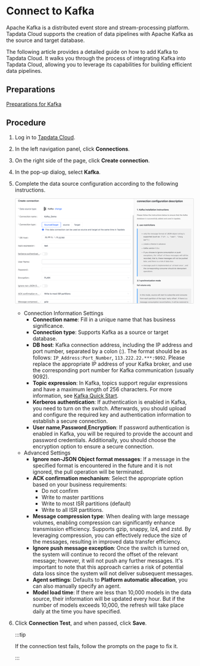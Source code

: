 # Connect to Kafka

Apache Kafka is a distributed event store and stream-processing platform. Tapdata Cloud supports the creation of data pipelines with Apache Kafka as the source and target database. 

The following article provides a detailed guide on how to add Kafka to Tapdata Cloud. It walks you through the process of integrating Kafka into Tapdata Cloud, allowing you to leverage its capabilities for building efficient data pipelines.

## Preparations

[Preparations for Kafka](../../../prerequisites/config-database/certified/kafka.md)

## Procedure

1. Log in to [Tapdata Cloud](https://cloud.tapdata.io/).

2. In the left navigation panel, click **Connections**.

3. On the right side of the page, click **Create connection**.

4. In the pop-up dialog, select **Kafka**.

5. Complete the data source configuration according to the following instructions.

   ![](../../../images/kafka_connection.png)

   * Connection Information Settings
      * **Connection name**: Fill in a unique name that has business significance.
      * **Connection type**: Supports Kafka as a source or target database.
      * **DB host**: Kafka connection address, including the IP address and port number, separated by a colon (:). The format should be as follows: `IP_Address:Port_Number`, `113.222.22.***:9092`. Please replace the appropriate IP address of your Kafka broker, and use the corresponding port number for Kafka communication (usually 9092).
      * **Topic expression**: In Kafka, topics support regular expressions and have a maximum length of 256 characters. For more information, see [Kafka Quick Start](https://kafka.apache.org/23/documentation.html#quickstart).
      * **Kerberos authentication**: If authentication is enabled in Kafka, you need to turn on the switch. Afterwards, you should upload and configure the required key and authentication information to establish a secure connection.
      * **User name**,**Password**,**Encryption**: If password authentication is enabled in Kafka, you will be required to provide the account and password credentials. Additionally, you should choose the encryption option to ensure a secure connection.
   * Advanced Settings
      * **Ignore non-JSON Object format messages**: If a message in the specified format is encountered in the future and it is not ignored, the pull operation will be terminated.
      * **ACK confirmation mechanism**: Select the appropriate option based on your business requirements:
        * Do not confirm
        * Write to master partitions
        * Write to most ISR partitions (default)
        * Write to all ISR partitions.
      * **Message compression type**: When dealing with large message volumes, enabling compression can significantly enhance transmission efficiency. Supports gzip, snappy, lz4, and zstd. By leveraging compression, you can effectively reduce the size of the messages, resulting in improved data transfer efficiency.
      * **Ignore push message exception**: Once the switch is turned on, the system will continue to record the offset of the relevant message; however, it will not push any further messages. It's important to note that this approach carries a risk of potential data loss since the system will not deliver subsequent messages.
      * **Agent settings**: Defaults to **Platform automatic allocation**, you can also manually specify an agent.
      * **Model load time**: If there are less than 10,000 models in the data source, their information will be updated every hour. But if the number of models exceeds 10,000, the refresh will take place daily at the time you have specified.

6. Click **Connection Test**, and when passed, click **Save**.

   :::tip

   If the connection test fails, follow the prompts on the page to fix it.

   :::


